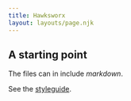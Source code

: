 ```yaml
---
title: Hawksworx
layout: layouts/page.njk
---
```


## A starting point

The files can in include _markdown_.

See the [styleguide](/styleguide).

